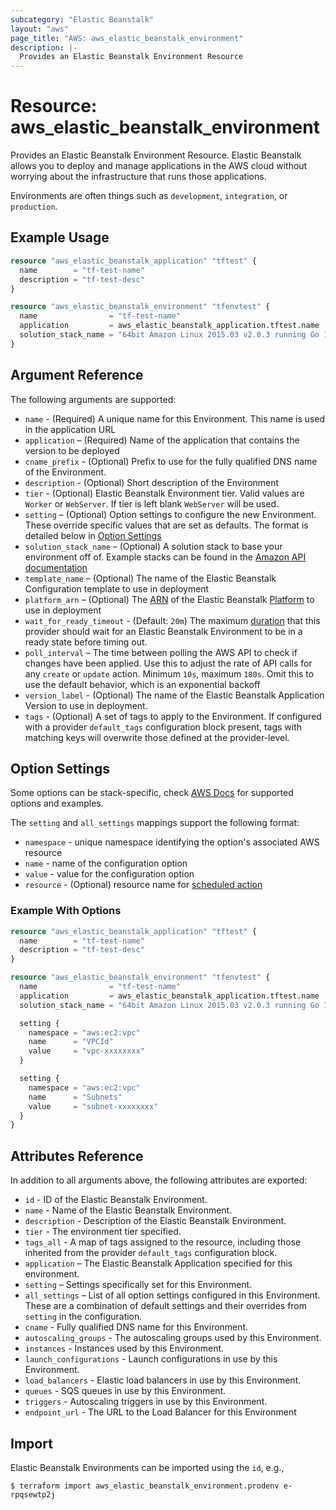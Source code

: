 ```yaml
---
subcategory: "Elastic Beanstalk"
layout: "aws"
page_title: "AWS: aws_elastic_beanstalk_environment"
description: |-
  Provides an Elastic Beanstalk Environment Resource
---
```


# Resource: aws_elastic_beanstalk_environment

Provides an Elastic Beanstalk Environment Resource. Elastic Beanstalk allows
you to deploy and manage applications in the AWS cloud without worrying about
the infrastructure that runs those applications.

Environments are often things such as `development`, `integration`, or
`production`.

## Example Usage

```terraform
resource "aws_elastic_beanstalk_application" "tftest" {
  name        = "tf-test-name"
  description = "tf-test-desc"
}

resource "aws_elastic_beanstalk_environment" "tfenvtest" {
  name                = "tf-test-name"
  application         = aws_elastic_beanstalk_application.tftest.name
  solution_stack_name = "64bit Amazon Linux 2015.03 v2.0.3 running Go 1.4"
}
```

## Argument Reference

The following arguments are supported:

* `name` - (Required) A unique name for this Environment. This name is used
  in the application URL
* `application` – (Required) Name of the application that contains the version
  to be deployed
* `cname_prefix` - (Optional) Prefix to use for the fully qualified DNS name of
  the Environment.
* `description` - (Optional) Short description of the Environment
* `tier` - (Optional) Elastic Beanstalk Environment tier. Valid values are `Worker`
  or `WebServer`. If tier is left blank `WebServer` will be used.
* `setting` – (Optional) Option settings to configure the new Environment. These
  override specific values that are set as defaults. The format is detailed
  below in [Option Settings](#option-settings)
* `solution_stack_name` – (Optional) A solution stack to base your environment
off of. Example stacks can be found in the [Amazon API documentation][1]
* `template_name` – (Optional) The name of the Elastic Beanstalk Configuration
  template to use in deployment
* `platform_arn` – (Optional) The [ARN][2] of the Elastic Beanstalk [Platform][3]
  to use in deployment
* `wait_for_ready_timeout` - (Default: `20m`) The maximum
  [duration](https://golang.org/pkg/time/#ParseDuration) that this provider should
  wait for an Elastic Beanstalk Environment to be in a ready state before timing
  out.
* `poll_interval` – The time between polling the AWS API to
check if changes have been applied. Use this to adjust the rate of API calls
for any `create` or `update` action. Minimum `10s`, maximum `180s`. Omit this to
use the default behavior, which is an exponential backoff
* `version_label` - (Optional) The name of the Elastic Beanstalk Application Version
to use in deployment.
* `tags` - (Optional) A set of tags to apply to the Environment. If configured with a provider `default_tags` configuration block present, tags with matching keys will overwrite those defined at the provider-level.


## Option Settings

Some options can be stack-specific, check [AWS Docs](https://docs.aws.amazon.com/elasticbeanstalk/latest/dg/command-options-general.html)
for supported options and examples.

The `setting` and `all_settings` mappings support the following format:

* `namespace` - unique namespace identifying the option's associated AWS resource
* `name` - name of the configuration option
* `value` - value for the configuration option
* `resource` - (Optional) resource name for [scheduled action](https://docs.aws.amazon.com/elasticbeanstalk/latest/dg/command-options-general.html#command-options-general-autoscalingscheduledaction)

### Example With Options

```terraform
resource "aws_elastic_beanstalk_application" "tftest" {
  name        = "tf-test-name"
  description = "tf-test-desc"
}

resource "aws_elastic_beanstalk_environment" "tfenvtest" {
  name                = "tf-test-name"
  application         = aws_elastic_beanstalk_application.tftest.name
  solution_stack_name = "64bit Amazon Linux 2015.03 v2.0.3 running Go 1.4"

  setting {
    namespace = "aws:ec2:vpc"
    name      = "VPCId"
    value     = "vpc-xxxxxxxx"
  }

  setting {
    namespace = "aws:ec2:vpc"
    name      = "Subnets"
    value     = "subnet-xxxxxxxx"
  }
}
```

## Attributes Reference

In addition to all arguments above, the following attributes are exported:

* `id` - ID of the Elastic Beanstalk Environment.
* `name` - Name of the Elastic Beanstalk Environment.
* `description` - Description of the Elastic Beanstalk Environment.
* `tier` - The environment tier specified.
* `tags_all` - A map of tags assigned to the resource, including those inherited from the provider `default_tags` configuration block.
* `application` – The Elastic Beanstalk Application specified for this environment.
* `setting` – Settings specifically set for this Environment.
* `all_settings` – List of all option settings configured in this Environment. These
  are a combination of default settings and their overrides from `setting` in
  the configuration.
* `cname` - Fully qualified DNS name for this Environment.
* `autoscaling_groups` - The autoscaling groups used by this Environment.
* `instances` - Instances used by this Environment.
* `launch_configurations` - Launch configurations in use by this Environment.
* `load_balancers` - Elastic load balancers in use by this Environment.
* `queues` - SQS queues in use by this Environment.
* `triggers` - Autoscaling triggers in use by this Environment.
* `endpoint_url` - The URL to the Load Balancer for this Environment



[1]: https://docs.aws.amazon.com/elasticbeanstalk/latest/dg/concepts.platforms.html
[2]: https://docs.aws.amazon.com/general/latest/gr/aws-arns-and-namespaces.html
[3]: https://docs.aws.amazon.com/AWSCloudFormation/latest/UserGuide/aws-properties-beanstalk-environment.html#cfn-beanstalk-environment-platformarn

## Import

Elastic Beanstalk Environments can be imported using the `id`, e.g.,

```
$ terraform import aws_elastic_beanstalk_environment.prodenv e-rpqsewtp2j
```
